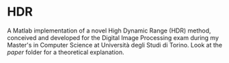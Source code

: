 # HDR
A Matlab implementation of a novel High Dynamic Range (HDR) method, conceived and developed for the Digital Image Processing exam during my Master's in Computer Science at Università degli Studi di Torino. Look at the _paper_ folder for a theoretical explanation.
